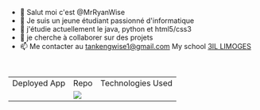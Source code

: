 - 👋 Salut moi c'est  @MrRyanWise
- 👀 Je suis un jeune étudiant passionné d'informatique 
- 🌱 j'étudie actuellement le java, python et  html5/css3
- 💞️ je cherche à collaborer sur des projets  
- 📫 Me contacter au  tankengwise1@gmail.com
My school <a href="https://www.3il-ingenieurs.fr">3IL LIMOGES</a>

<br/>
<table>
  <tr>
    <td>Deployed App</td>
    <td>Repo</td>  
    <td>Technologies Used</td>
  </tr>
  
  <tr>
    <td></td>
    <td><img src="https://cdn.iconscout.com/icon/free/png-256/github-153-675523.png"/></td>
    <td></td>
  </tr>
  
</table>
